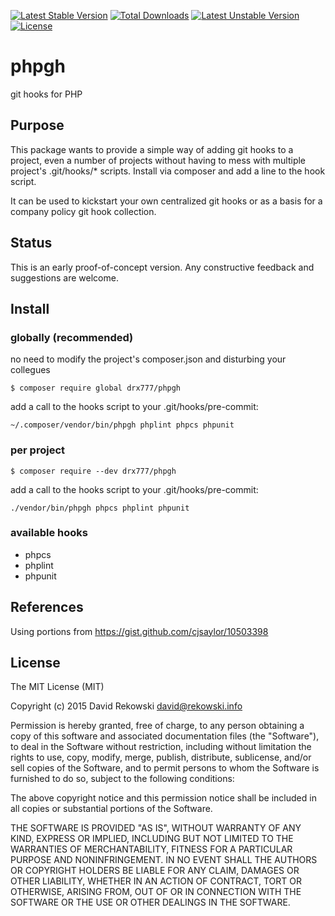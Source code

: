 [![Latest Stable Version](https://poser.pugx.org/drx777/phpgh/v/stable)](https://packagist.org/packages/drx777/phpgh) [![Total Downloads](https://poser.pugx.org/drx777/phpgh/downloads)](https://packagist.org/packages/drx777/phpgh) [![Latest Unstable Version](https://poser.pugx.org/drx777/phpgh/v/unstable)](https://packagist.org/packages/drx777/phpgh) [![License](https://poser.pugx.org/drx777/phpgh/license)](https://packagist.org/packages/drx777/phpgh)

# phpgh
git hooks for PHP

## Purpose
This package wants to provide a simple way of adding git hooks to a project, even a number of projects without having to mess with multiple project's .git/hooks/* scripts. Install via composer and add a line to the hook script.

It can be used to kickstart your own centralized git hooks or as a basis for a company policy git hook collection.

## Status
This is an early proof-of-concept version. Any constructive feedback and suggestions are welcome.

## Install
### globally (recommended)
no need to modify the project's composer.json and disturbing your collegues

```$ composer require global drx777/phpgh```

add a call to the hooks script to your .git/hooks/pre-commit:

```~/.composer/vendor/bin/phpgh phplint phpcs phpunit```

### per project
```$ composer require --dev drx777/phpgh```

add a call to the hooks script to your .git/hooks/pre-commit:

```./vendor/bin/phpgh phpcs phplint phpunit```

### available hooks

* phpcs
* phplint
* phpunit

## References
Using portions from <https://gist.github.com/cjsaylor/10503398>

## License

The MIT License (MIT)

Copyright (c) 2015 David Rekowski <david@rekowski.info>

Permission is hereby granted, free of charge, to any person obtaining a copy
of this software and associated documentation files (the "Software"), to deal
in the Software without restriction, including without limitation the rights
to use, copy, modify, merge, publish, distribute, sublicense, and/or sell
copies of the Software, and to permit persons to whom the Software is
furnished to do so, subject to the following conditions:

The above copyright notice and this permission notice shall be included in
all copies or substantial portions of the Software.

THE SOFTWARE IS PROVIDED "AS IS", WITHOUT WARRANTY OF ANY KIND, EXPRESS OR
IMPLIED, INCLUDING BUT NOT LIMITED TO THE WARRANTIES OF MERCHANTABILITY,
FITNESS FOR A PARTICULAR PURPOSE AND NONINFRINGEMENT. IN NO EVENT SHALL THE
AUTHORS OR COPYRIGHT HOLDERS BE LIABLE FOR ANY CLAIM, DAMAGES OR OTHER
LIABILITY, WHETHER IN AN ACTION OF CONTRACT, TORT OR OTHERWISE, ARISING FROM,
OUT OF OR IN CONNECTION WITH THE SOFTWARE OR THE USE OR OTHER DEALINGS IN
THE SOFTWARE.
